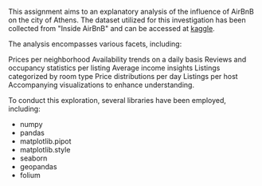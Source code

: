 This assignment aims to an explanatory analysis of the influence of AirBnB on the city of Athens. The dataset utilized for this investigation has been collected from "Inside AirBnB" and can be accessed at [kaggle](https://insideairbnb.com/get-the-data/).

The analysis encompasses various facets, including:

Prices per neighborhood
Availability trends on a daily basis
Reviews and occupancy statistics per listing
Average income insights
Listings categorized by room type
Price distributions per day
Listings per host
Accompanying visualizations to enhance understanding.

To conduct this exploration, several libraries have been employed, including:

* numpy
* pandas
* matplotlib.pipot
* matplotlib.style
* seaborn
* geopandas
* folium
